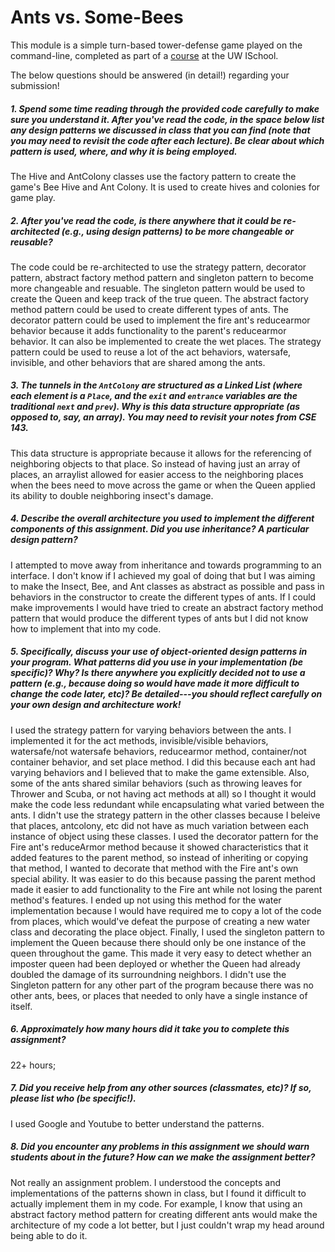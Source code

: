 # Ants vs. Some-Bees

This module is a simple turn-based tower-defense game played on the command-line, completed as part of a [course](http://arch-joelross.rhcloud.com/) at the UW ISchool. 

The below questions should be answered (in detail!) regarding your submission!


##### 1. Spend some time reading through the provided code _carefully_ to make sure you understand it. After you've read the code, in the space below list any _design patterns_ we discussed in class that you can find (note that you may need to revisit the code after each lecture). Be clear about which pattern is used, where, and _why it is being employed_.
The Hive and AntColony classes use the factory pattern to create the game's Bee Hive and Ant Colony. It is used to create hives and colonies for game play.


##### 2. After you've read the code, is there anywhere that it could be re-architected (e.g., using design patterns) to be more changeable or reusable? 
The code could be re-architected to use the strategy pattern, decorator pattern, abstract factory method pattern and singleton pattern to become more changeable and resuable. The singleton pattern would be used to create the Queen and keep track of the true queen. The abstract factory method pattern could be used to create different types of ants. The decorator pattern could be used to implement the fire ant's reducearmor behavior because it adds functionality to the parent's reducearmor behavior. It can also be implemented to create the wet places. The strategy pattern could be used to reuse a lot of the act behaviors, watersafe, invisible, and other behaviors that are shared among the ants.


##### 3. The tunnels in the `AntColony` are structured as a ___Linked List___ (where each element is a `Place`, and the `exit` and `entrance` variables are the traditional `next` and `prev`). Why is this data structure appropriate (as opposed to, say, an array). _You may need to revisit your notes from CSE 143._
This data structure is appropriate because it allows for the referencing of neighboring objects to that place. So instead of having just an array of places, an arraylist allowed for easier access to the neighboring places when the bees need to move across the game or when the Queen applied its ability to double neighboring insect's damage. 


##### 4. Describe the overall architecture you used to implement the different components of this assignment. Did you use inheritance? A particular design pattern?
I attempted to move away from inheritance and towards programming to an interface. I don't know if I achieved my goal of doing that but I was aiming to make the Insect, Bee, and Ant classes as abstract as possible and pass in behaviors in the constructor to create the different types of ants. If I could make improvements I would have tried to create an abstract factory method pattern that would produce the different types of ants but I did not know how to implement that into my code.


##### 5. Specifically, discuss your use of object-oriented design patterns in your program. What patterns did you use in your implementation (be specific)? Why? Is there anywhere you explicitly decided _not_ to use a pattern (e.g., because doing so would have made it more difficult to change the code later, etc)? Be detailed---you should reflect carefully on your own design and architecture work!
I used the strategy pattern for varying behaviors between the ants. I implemented it for the act methods, invisible/visible behaviors, watersafe/not watersafe behaviors, reducearmor method, container/not container behavior, and set place method. I did this because each ant had varying behaviors and I believed that to make the game extensible. Also, some of the ants shared similar behaviors (such as throwing leaves for Thrower and Scuba, or not having act methods at all) so I thought it would make the code less redundant while encapsulating what varied between the ants. I didn't use the strategy pattern in the other classes because I beleive that places, antcolony, etc did not have as much variation between each instance of object using these classes. I used the decorator pattern for the Fire ant's reduceArmor method because it showed characteristics that it added features to the parent method, so instead of inheriting or copying that method, I wanted to decorate that method with the Fire ant's own special ability. It was easier to do this because passing the parent method made it easier to add functionality to the Fire ant while not losing the parent method's features. I ended up not using this method for the water implementation because I would have required me to copy a lot of the code from places, which would've defeat the purpose of creating a new water class and decorating the place object. Finally, I used the singleton pattern to implement the Queen because there should only be one instance of the queen throughout the game. This made it very easy to detect whether an imposter queen had been deployed or whether the Queen had already doubled the damage of its surroundning neighbors. I didn't use the Singleton pattern for any other part of the program because there was no other ants, bees, or places that needed to only have a single instance of itself.


##### 6. Approximately how many hours did it take you to complete this assignment? #####
22+ hours;


##### 7. Did you receive help from any other sources (classmates, etc)? If so, please list who (be specific!). #####
I used Google and Youtube to better understand the patterns.


##### 8. Did you encounter any problems in this assignment we should warn students about in the future? How can we make the assignment better? #####
Not really an assignment problem. I understood the concepts and implementations of the patterns shown in class, but I found it difficult to actually implement them in my code. For example, I know that using an abstract factory method pattern for creating different ants would make the architecture of my code a lot better, but I just couldn't wrap my head around being able to do it.

